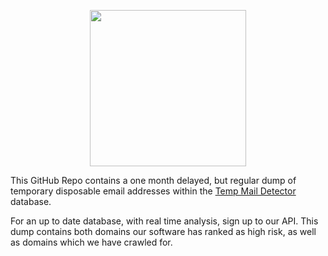 <p align="center">
  <a href="http://tempmaildetector.com/?utm_source=github-blocklist"><img src="https://assets.tempmaildetector.com/logo.svg" width="250"/></a>
</p>

This GitHub Repo contains a one month delayed, but regular dump of temporary disposable email addresses within the [Temp Mail Detector](http://tempmaildetector.com/?utm_source=github-blocklist) database.

For an up to date database, with real time analysis, sign up to our API. This dump contains both domains our software has ranked as high risk, as well as domains which we have crawled for.

